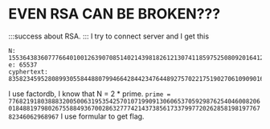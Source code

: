# EVEN RSA CAN BE BROKEN???
:::success
about RSA.
:::
I try to connect server and I get this
```
N: 15536438360777664010012639070851402143981826121307411859752508092016412036976395960535117698734005726555484287477123467599544052571639639553564692125937934
e: 65537
cyphertext: 835823459528089930558448807994664284423476448927570221751902706109090165911219578696012347260912883873180040116596674423212924568310494181349881262176769
```
I use factordb, I know that N = 2 * prime.
`prime = 7768219180388832005006319535425701071990913060653705929876254046008206018488197980267558849367002863277742143738561733799772026285819819776782346062968967`
I use formular to get flag.
